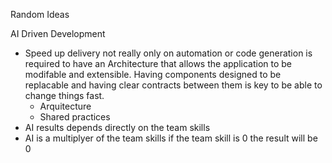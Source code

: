 Random Ideas

AI Driven Development

- Speed up delivery not really only on automation or code generation is required to have an Architecture that allows the application to be modifable and extensible. Having components designed to be replacable and having clear contracts between them is key to be able to change things fast.
  - Arquitecture
  - Shared practices
- AI results depends directly on the team skills
- AI is a multiplyer of the team skills if the team skill is 0 the result will be 0